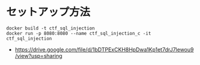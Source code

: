 # セットアップ方法
```
docker build -t ctf_sql_injection
docker run -p 8080:8080 --name ctf_sql_injection_c -it ctf_sql_injection 
```

- https://drive.google.com/file/d/1bDTPExCKH8HpDwa1Kp1et7drJ7lewou9/view?usp=sharing


